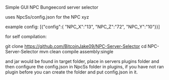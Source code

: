 Simple GUI NPC Bungeecord server selector

uses NpcSs/config.json for the NPC xyz 

example config:
[{"config":{
"NPC_X":"13",
"NPC_Z":"72",
"NPC_Y":"10"}}]


for self compilation:

git clone https://github.com/BitcoinJake09/NPC-Server-Selector
cd NPC-Server-Selector
mvn clean compile assembly:single

and jar would be found in target folder, place in servers plugins folder and then configure the config.json in NpcSs folder in plugins, if you have not ran plugin before you can create the folder and put config.json in it.
